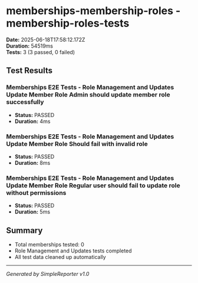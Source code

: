 # memberships-membership-roles - membership-roles-tests

**Date:** 2025-06-18T17:58:12.172Z  
**Duration:** 54519ms  
**Tests:** 3 (3 passed, 0 failed)

## Test Results


### Memberships E2E Tests - Role Management and Updates Update Member Role Admin should update member role successfully
- **Status:** PASSED
- **Duration:** 4ms



### Memberships E2E Tests - Role Management and Updates Update Member Role Should fail with invalid role
- **Status:** PASSED
- **Duration:** 8ms



### Memberships E2E Tests - Role Management and Updates Update Member Role Regular user should fail to update role without permissions
- **Status:** PASSED
- **Duration:** 5ms



## Summary

- Total memberships tested: 0
- Role Management and Updates tests completed
- All test data cleaned up automatically

---
*Generated by SimpleReporter v1.0*
